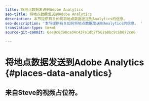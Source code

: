 ```yaml
---
title: 将地点数据发送到Adobe Analytics
seo-title: 将地点数据发送到Adobe Analytics
description: 本节提供有关如何将地点数据发送到Analytics的信息。
seo-description: '本节提供有关如何将地点数据发送到Analytics的信息。 '
translation-type: tm+mt
source-git-commit: 6ae0c8d90cad4c437e1db7f562a0bc9c6b072ce6

---
```



# 将地点数据发送到Adobe Analytics {#places-data-analytics}



## 来自Steve的视频占位符。



